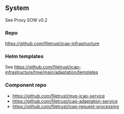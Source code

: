 ## System
See Proxy SOW v0.2
### Repo
https://github.com/filetrust/icap-infrastructure

### Helm templates  
See https://github.com/filetrust/icap-infrastructure/tree/main/adaptation/templates 

### Component repo 
- https://github.com/filetrust/mvp-icap-service 
- https://github.com/filetrust/icap-adaptation-service
- https://github.com/filetrust/icap-request-processing


